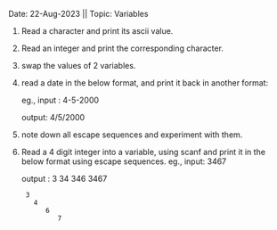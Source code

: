 Date: 22-Aug-2023 || Topic: Variables

1. Read a character and print its ascii value.

2. Read an integer and print the corresponding character.

3. swap the values of 2 variables.

4. read a date in the below format, and print it back in another format:

	eg., input : 4-5-2000

	output: 4/5/2000

5. note down all escape sequences and experiment with them.

6. Read a 4 digit integer into a variable, using scanf and print it in the below format using escape sequences.
	eg., input: 3467

	output : 
		3
		34
		346
		3467

		3
		  4
		     6
		        7

